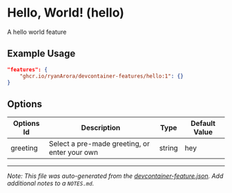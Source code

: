 
# Hello, World! (hello)

A hello world feature

## Example Usage

```json
"features": {
    "ghcr.io/ryanArora/devcontainer-features/hello:1": {}
}
```

## Options

| Options Id | Description | Type | Default Value |
|-----|-----|-----|-----|
| greeting | Select a pre-made greeting, or enter your own | string | hey |



---

_Note: This file was auto-generated from the [devcontainer-feature.json](https://github.com/ryanArora/devcontainer-features/blob/main/src/hello/devcontainer-feature.json).  Add additional notes to a `NOTES.md`._
